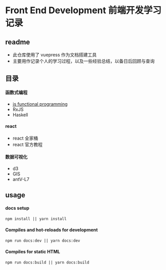 # Front End Development 前端开发学习记录

## readme
- 此仓库使用了 vuepress 作为文档搭建工具
- 主要用作记录个人的学习过程，以及一些经验总结，以备日后回顾与查询


## 目录
#### 函数式编程
  - [js functional programming](./docs/functional-programming/)
  - RxJS
  - Haskell

#### react
  - react 全家桶
  - react 官方教程

#### 数据可视化
  - d3
  - GIS
  - antV-L7


## usage
#### docs setup
```
npm install || yarn install
```

#### Compiles and hot-reloads for development

```
npm run docs:dev || yarn docs:dev
```

#### Compiles for static HTML
```
npm run docs:build || yarn docs:build
```
